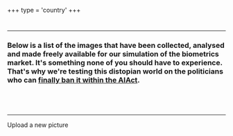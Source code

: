 +++
type = 'country'
+++

<h1 id="country-title"></h1>

---

### Below is a list of the images that have been collected, analysed and made freely available for our simulation of the biometrics market. It's something none of you should have to experience. That's why we're testing this distopian world on the politicians who can [finally ban it within the AIAct](//www.politico.eu/article/activists-urge-eu-to-ban-live-facial-recognition-in-public-spaces/).

<style>

.container {
  max-width: 100%; /* Updated from 800px to allow the container to expand to full width */
  margin: 0 auto;
  padding: 20px;
  box-sizing: border-box; /* This ensures padding doesn't add extra width */
}

.official-role {
  background-color: #d6ffd6;
  font-size: 0.8em;
  border-radius: 5px;
  padding: 3px;
}

.deepfake-label {
  background-color: #ead9ff;
  border-radius: 5px;
  padding: 3px;
  font-size: 0.7em;
  margin-bottom: 1em;
}

.picture-description {
  display: flex;
  flex-wrap: wrap; /* This will allow wrapping in case of small devices */
  align-items: center;
  margin-bottom: 20px;
  width: 100%;
}

.picture-description img {
  /* max-width: 150px; */
  width: 50%; /* Taking up 30% of container width, adjust if needed */
  margin-right: 10px;
  box-sizing: border-box; /* This ensures margins don't add extra width */
}

.picture-description p {
  width: 40%; /* Taking up the remaining 70% of the container width */
  box-sizing: border-box; /* This ensures padding doesn't add extra width */
}

/* Responsive adjustments */
@media only screen and (max-width: 600px) {
  .picture-description img {
    width: 40%; /* Adjust image width for smaller devices */
  }
  .picture-description p {
    width: 60%; /* Adjust description width for smaller devices */
  }
}

  .alert {
    padding: 10px 20px;
    margin: 10px 0;
    border: 1px solid #c00;
    background-color: #f8d7da;
    color: #721c24;
    border-radius: 4px;
    font-weight: bold;
    font-size: 16px;
  }

  .alert.success {
    border-color: #28a745;
    background-color: #d4edda;
    color: #155724;
  }

  .alert.info {
    border-color: #17a2b8;
    background-color: #d1ecf1;
    color: #0c5460;
  }

  .alert.warning {
    border-color: #ffc107;
    background-color: #fff3cd;
    color: #664d03;
  }

  .alert.error {
    border-color: #dc3545;
    background-color: #f8d7da;
    color: #721c24;
  }

</style>

<div class="container" id="face-list"></div>

---

<div class="mx-auto mt-8 mb-8 md:mb-0 flex justify-center">
  <a class="px-4 py-2 mx-2 rounded-sm text-center border border-accent hover:border-accent-dark transition duration-300 ease-in-out no-underline hover:bg-accent-dark hover:text-secondary dark:hover:text-primary dark:text-primary" id="load-upload-form">
    Upload a new picture
  </a>
</div>

<p><br></p> <!-- some space -->

<div id="upload-form-container"></div>

<script src="/js/lodash.min.js"></script>
<script src="/js/country.js"></script>
<script>
  document.getElementById('load-upload-form').addEventListener('click', function() {
    const iframe = document.createElement('iframe');
    iframe.src = "https://db.dontspy.eu/dashboard/#/nc/form/bf2949c3-56f3-4574-8d44-13b90551a995?embed";
    iframe.width = '100%';
    iframe.height = '1000';
    iframe.frameborder = "0";
    iframe.classList.add("nc-embed");
    iframe.style.background = "transparent";
    const destinationElement = document.getElementById('upload-form-container');
    destinationElement.appendChild(iframe);
    const button = document.getElementById('load-upload-form');
    button.remove();
  });
  document.addEventListener('DOMContentLoaded', loadMaterial);
</script>

